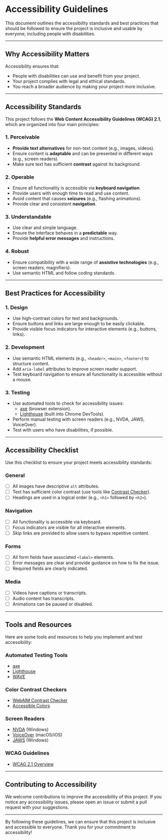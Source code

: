 # Accessibility Guidelines

This document outlines the accessibility standards and best practices that should be followed to ensure the project is inclusive and usable by everyone, including people with disabilities.

---

## Why Accessibility Matters

Accessibility ensures that:
- People with disabilities can use and benefit from your project.
- Your project complies with legal and ethical standards.
- You reach a broader audience by making your project more inclusive.

---

## Accessibility Standards

This project follows the **Web Content Accessibility Guidelines (WCAG) 2.1**, which are organized into four main principles:

### 1. **Perceivable**
- **Provide text alternatives** for non-text content (e.g., images, videos).
- Ensure content is **adaptable** and can be presented in different ways (e.g., screen readers).
- Make sure text has sufficient **contrast** against its background.

### 2. **Operable**
- Ensure all functionality is accessible via **keyboard navigation**.
- Provide users with enough time to read and use content.
- Avoid content that causes **seizures** (e.g., flashing animations).
- Provide clear and consistent **navigation**.

### 3. **Understandable**
- Use clear and simple language.
- Ensure the interface behaves in a **predictable** way.
- Provide **helpful error messages** and instructions.

### 4. **Robust**
- Ensure compatibility with a wide range of **assistive technologies** (e.g., screen readers, magnifiers).
- Use semantic HTML and follow coding standards.

---

## Best Practices for Accessibility

### 1. **Design**
- Use high-contrast colors for text and backgrounds.
- Ensure buttons and links are large enough to be easily clickable.
- Provide visible focus indicators for interactive elements (e.g., buttons, links).

### 2. **Development**
- Use semantic HTML elements (e.g., `<header>`, `<main>`, `<footer>`) to structure content.
- Add `aria-label` attributes to improve screen reader support.
- Test keyboard navigation to ensure all functionality is accessible without a mouse.

### 3. **Testing**
- Use automated tools to check for accessibility issues:
  - [axe](https://www.deque.com/axe/) (browser extension).
  - [Lighthouse](https://developers.google.com/web/tools/lighthouse) (built into Chrome DevTools).
- Perform manual testing with screen readers (e.g., NVDA, JAWS, VoiceOver).
- Test with users who have disabilities, if possible.

---

## Accessibility Checklist

Use this checklist to ensure your project meets accessibility standards:

### General
- [ ] All images have descriptive `alt` attributes.
- [ ] Text has sufficient color contrast (use tools like [Contrast Checker](https://webaim.org/resources/contrastchecker/)).
- [ ] Headings are used in a logical order (e.g., `<h1>` followed by `<h2>`).

### Navigation
- [ ] All functionality is accessible via keyboard.
- [ ] Focus indicators are visible for all interactive elements.
- [ ] Skip links are provided to allow users to bypass repetitive content.

### Forms
- [ ] All form fields have associated `<label>` elements.
- [ ] Error messages are clear and provide guidance on how to fix the issue.
- [ ] Required fields are clearly indicated.

### Media
- [ ] Videos have captions or transcripts.
- [ ] Audio content has transcripts.
- [ ] Animations can be paused or disabled.

---

## Tools and Resources

Here are some tools and resources to help you implement and test accessibility:

### Automated Testing Tools
- [axe](https://www.deque.com/axe/)
- [Lighthouse](https://developers.google.com/web/tools/lighthouse)
- [WAVE](https://wave.webaim.org/)

### Color Contrast Checkers
- [WebAIM Contrast Checker](https://webaim.org/resources/contrastchecker/)
- [Accessible Colors](https://accessible-colors.com/)

### Screen Readers
- [NVDA](https://www.nvaccess.org/) (Windows)
- [VoiceOver](https://support.apple.com/voiceover) (macOS/iOS)
- [JAWS](https://www.freedomscientific.com/products/software/jaws/) (Windows)

### WCAG Guidelines
- [WCAG 2.1 Overview](https://www.w3.org/WAI/standards-guidelines/wcag/)

---

## Contributing to Accessibility

We welcome contributions to improve the accessibility of this project. If you notice any accessibility issues, please open an issue or submit a pull request with your suggestions.

---

By following these guidelines, we can ensure that this project is inclusive and accessible to everyone. Thank you for your commitment to accessibility!
